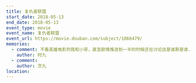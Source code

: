 ```yaml
---
title: 复仇者联盟
start_date: 2018-05-13
end_date: 2018-05-13
event_type: movie
event_name: 复仇者联盟
event_url: https://movie.douban.com/subject/1866479/
memories:
  - comment: 不看英雄电影的我和小哥，直至剧情推进到一半的时候还在讨论这是谁那是谁......打架场面过瘾
    author: 时九
  - comment: 
    author: 念九  
location: 
---
```

